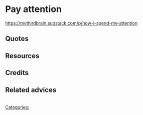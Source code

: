 # Pay attention

https://mythirdbrain.substack.com/p/how-i-spend-my-attention
## Quotes

## Resources

## Credits

## Related advices

<br/>[Categories:](../Categories/index.md)
